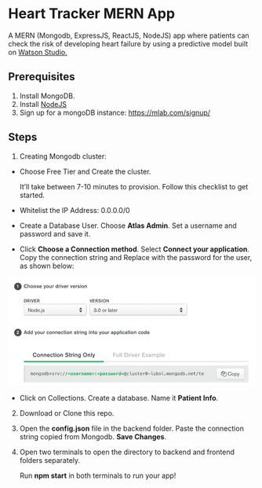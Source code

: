 # Heart Tracker MERN App

A MERN (Mongodb, ExpressJS, ReactJS, NodeJS) app where patients can check the risk of developing heart failure by using a predictive model built on [Watson Studio.](https://cloud.ibm.com/catalog/services/watson-studio?bss_account=e366b6e4fb004c5eaccfbe7042b670a4) 

## Prerequisites
1. Install MongoDB.
2. Install [NodeJS](https://nodejs.org/en/download/)
3. Sign up for a mongoDB instance: https://mlab.com/signup/

## Steps

1. Creating Mongodb cluster:

 - Choose Free Tier and Create the cluster.
 
   It’ll take between 7-10 minutes to provision. Follow this checklist to get started. 
 
 - Whitelist the IP Address: 0.0.0.0/0 
 
 - Create a Database User. Choose **Atlas Admin**. Set a username and password and save it.
 
 - Click **Choose a  Connection method**. Select **Connect your application**. Copy the connection string and Replace <password> with the password for the <username> user, as shown below:
 
 ![Connection](connection.png)
 
 - Click on Collections. Create a database. Name it **Patient Info**.
 
 2. Download or Clone this repo.
 
 3. Open the **config.json** file in the backend folder. Paste the connection string copied from Mongodb. **Save Changes**.
 
 4. Open two terminals to open the directory to backend and frontend folders separately. 
 
     Run **npm start** in both terminals to run your app!
 
 
 
 
